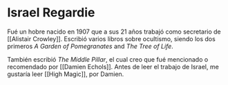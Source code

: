 # Israel Regardie

Fué un hobre nacido en 1907 que a sus 21 años trabajó como secretario de [[Alistair Crowley]]. Escribió varios libros sobre ocultismo, siendo los dos primeros *A Garden of Pomegranates* and *The Tree of Life*.

También escribió *The Middle Pillar*, el cual creo que fué mencionado o recomendado por [[Damien Echols]]. Antes de leer el trabajo de Israel, me gustaría leer [[High Magic]], por Damien.